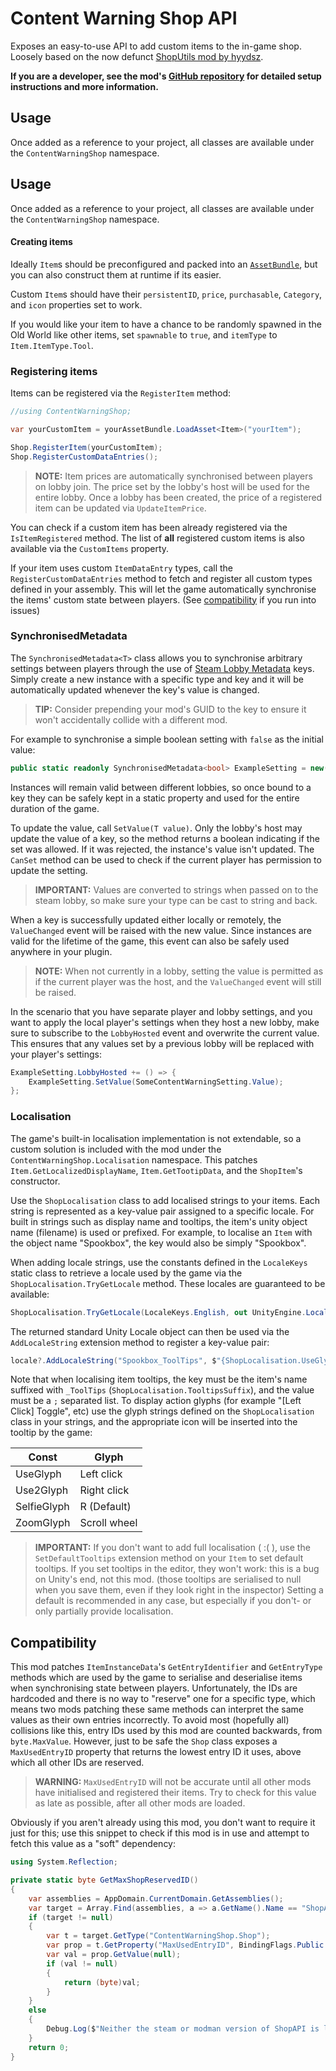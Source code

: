 Content Warning Shop API
===
Exposes an easy-to-use API to add custom items to the in-game shop. Loosely based on the now defunct [ShopUtils mod by hyydsz](https://github.com/hyydsz/ContentWarningShopUtils).

**If you are a developer, see the mod's [GitHub repository](https://github.com/Xerren09/ContentWarningShopAPI/) for detailed setup instructions and more information.**

## Usage

Once added as a reference to your project, all classes are available under the `ContentWarningShop` namespace. 

## Usage

Once added as a reference to your project, all classes are available under the `ContentWarningShop` namespace. 

#### Creating items

Ideally `Item`s should be preconfigured and packed into an [`AssetBundle`](https://docs.unity3d.com/Manual/AssetBundlesIntro.html), but you can also construct them at runtime if its easier.

Custom `Item`s should have their `persistentID`, `price`, `purchasable`, `Category`, and `icon` properties set to work.

If you would like your item to have a chance to be randomly spawned in the Old World like other items, set `spawnable` to `true`, and `itemType` to `Item.ItemType.Tool`.

### Registering items

Items can be registered via the `RegisterItem` method:

```csharp
//using ContentWarningShop;

var yourCustomItem = yourAssetBundle.LoadAsset<Item>("yourItem");

Shop.RegisterItem(yourCustomItem);
Shop.RegisterCustomDataEntries();
```

> **NOTE:**
> Item prices are automatically synchronised between players on lobby join. The price set by the lobby's host will be used for the entire lobby. Once a lobby has been created, the price of a registered item can be updated via `UpdateItemPrice`.

You can check if a custom item has been already registered via the `IsItemRegistered` method. The list of **all** registered custom items is also available via the `CustomItems` property.

If your item uses custom `ItemDataEntry` types, call the `RegisterCustomDataEntries` method to fetch and register all custom types defined in your assembly. This will let the game automatically synchronise the items' custom state between players. (See [compatibility](#compatibility) if you run into issues)

### SynchronisedMetadata

The `SynchronisedMetadata<T>` class allows you to synchronise arbitrary settings between players through the use of [Steam Lobby Metadata](https://partner.steamgames.com/doc/features/multiplayer/matchmaking#6) keys. Simply create a new instance with a specific type and key and it will be automatically updated whenever the key's value is changed.

> **TIP:**
> Consider prepending your mod's GUID to the key to ensure it won't accidentally collide with a different mod. 

For example to synchronise a simple boolean setting with `false` as the initial value:
```csharp
public static readonly SynchronisedMetadata<bool> ExampleSetting = new("ExampleSetting", false);
```
Instances will remain valid between different lobbies, so once bound to a key they can be safely kept in a static property and used for the entire duration of the game. 

To update the value, call `SetValue(T value)`. Only the lobby's host may update the value of a key, so the method returns a boolean indicating if the set was allowed. If it was rejected, the instance's value isn't updated. The `CanSet` method can be used to check if the current player has permission to update the setting.

> **IMPORTANT:**
> Values are converted to strings when passed on to the steam lobby, so make sure your type can be cast to string and back.

When a key is successfully updated either locally or remotely, the `ValueChanged` event will be raised with the new value. Since instances are valid for the lifetime of the game, this event can also be safely used anywhere in your plugin.

> **NOTE:**
> When not currently in a lobby, setting the value is permitted as if the current player was the host, and the `ValueChanged` event will still be raised.

In the scenario that you have separate player and lobby settings, and you want to apply the local player's settings when they host a new lobby, make sure to subscribe to the `LobbyHosted` event and overwrite the current value. This ensures that any values set by a previous lobby will be replaced with your player's settings:

```csharp
ExampleSetting.LobbyHosted += () => {
    ExampleSetting.SetValue(SomeContentWarningSetting.Value);
};
```

### Localisation

The game's built-in localisation implementation is not extendable, so a custom solution is included with the mod under the `ContentWarningShop.Localisation` namespace. This patches `Item.GetLocalizedDisplayName`, `Item.GetTootipData`, and the `ShopItem`'s constructor.

Use the `ShopLocalisation` class to add localised strings to your items. Each string is represented as a key-value pair assigned to a specific locale. For built in strings such as display name and tooltips, the item's unity object name (filename) is used or prefixed. For example, to localise an `Item` with the object name "Spookbox", the key would also be simply "Spookbox".

When adding locale strings, use the constants defined in the `LocaleKeys` static class to retrieve a locale used by the game via the `ShopLocalisation.TryGetLocale` method. These locales are guaranteed to be available:

```csharp
ShopLocalisation.TryGetLocale(LocaleKeys.English, out UnityEngine.Localization.Locale locale);
```

The returned standard Unity Locale object can then be used via the `AddLocaleString` extension method to register a key-value pair:

```csharp
locale?.AddLocaleString("Spookbox_ToolTips", $"{ShopLocalisation.UseGlyphString} Play;{ShopLocalisation.Use2GlyphString} Next Track");
```

Note that when localising item tooltips, the key must be the item's name suffixed with `_ToolTips` (`ShopLocalisation.TooltipsSuffix`), and the value must be a `;` separated list. To display action glyphs (for example "[Left Click] Toggle", etc) use the glyph strings defined on the `ShopLocalisation` class in your strings, and the appropriate icon will be inserted into the tooltip by the game:

| Const | Glyph |
| -------- | ------- |
| UseGlyph | Left click |
| Use2Glyph | Right click |
| SelfieGlyph | R (Default) |
| ZoomGlyph | Scroll wheel |

> **IMPORTANT:**
> If you don't want to add full localisation ( :( ), use the `SetDefaultTooltips` extension method on your `Item` to set default tooltips. 
> If you set tooltips in the editor, they won't work: this is a bug on Unity's end, not this mod. (those tooltips are serialised to null when you save them, even if they look right in the inspector)
> Setting a default is recommended in any case, but especially if you don't- or only partially provide localisation.

## Compatibility

This mod patches `ItemInstanceData`'s `GetEntryIdentifier` and `GetEntryType` methods which are used by the game to serialise and deserialise items when synchronising state between players. Unfortunately, the IDs are hardcoded and there is no way to "reserve" one for a specific type, which means two mods patching these same methods can interpret the same values as their own entries incorrectly. To avoid most (hopefully all) collisions like this, entry IDs used by this mod are counted backwards, from `byte.MaxValue`. However, just to be safe the `Shop` class exposes a `MaxUsedEntryID` property that returns the lowest entry ID it uses, above which all other IDs are reserved.

> **WARNING:**
> `MaxUsedEntryID` will not be accurate until all other mods have initialised and registered their items. Try to check for this value as late as possible, after all other mods are loaded.

Obviously if you aren't already using this mod, you don't want to require it just for this; use this snippet to check if this mod is in use and attempt to fetch this value as a "soft" dependency:

```csharp
using System.Reflection;

private static byte GetMaxShopReservedID() 
{
    var assemblies = AppDomain.CurrentDomain.GetAssemblies();
    var target = Array.Find(assemblies, a => a.GetName().Name == "ShopAPI");
    if (target != null)
    {
        var t = target.GetType("ContentWarningShop.Shop");
        var prop = t.GetProperty("MaxUsedEntryID", BindingFlags.Public | BindingFlags.Static);
        var val = prop.GetValue(null);
        if (val != null)
        {
            return (byte)val;
        }
    }
    else
    {
        Debug.Log($"Neither the steam or modman version of ShopAPI is loaded; assuming unaltered ItemInstanceData entry registry.");
    }
    return 0;
}
```
